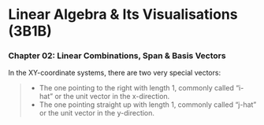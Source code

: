 # Linear Algebra & Its Visualisations (3B1B)

### Chapter 02: Linear Combinations, Span & Basis Vectors

In the XY-coordinate systems, there are two very special vectors:
<!-- Blockquote -->
<!--UL -->
> * The one pointing to the right with length 1, commonly called “i-hat” or the unit vector in the x-direction.
> * The one pointing straight up with length 1, commonly called “j-hat” or the unit vector in the y-direction.




